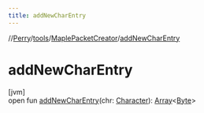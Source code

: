 ```yaml
---
title: addNewCharEntry
---
```

//[Perry](../../../index.html)/[tools](../index.html)/[MaplePacketCreator](index.html)/[addNewCharEntry](add-new-char-entry.html)



# addNewCharEntry



[jvm]\
open fun [addNewCharEntry](add-new-char-entry.html)(chr: [Character](../../client/-character/index.html)): [Array](https://kotlinlang.org/api/latest/jvm/stdlib/kotlin/-array/index.html)<[Byte](https://kotlinlang.org/api/latest/jvm/stdlib/kotlin/-byte/index.html)>




